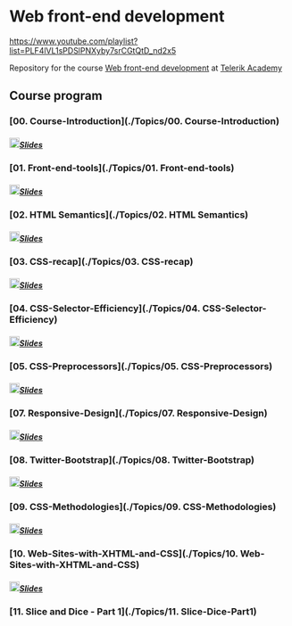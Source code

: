 # Web front-end development

https://www.youtube.com/playlist?list=PLF4lVL1sPDSlPNXyby7srCGtQtD_nd2x5

Repository for the course [Web front-end development](http://telerikacademy.com/Courses/Courses/Details/414) at [Telerik Academy](https://telerikacademy.com)

## Course program

### [00. Course-Introduction](./Topics/00. Course-Introduction)

##### [<img src="https://raw.githubusercontent.com/TelerikAcademy/Common/master/icons/presentation.png" height="18"/>Slides](https://rawgit.com/TelerikAcademy/Slice-and-Dice/master/Topics/00.%20Course-Introduction/index.html)

### [01. Front-end-tools](./Topics/01. Front-end-tools)

##### [<img src="https://raw.githubusercontent.com/TelerikAcademy/Common/master/icons/presentation.png" height="18"/>Slides](https://rawgit.com/TelerikAcademy/Slice-and-Dice/master/Topics/01.%20Front-end-tools/index.html)

### [02. HTML Semantics](./Topics/02. HTML Semantics)

##### [<img src="https://raw.githubusercontent.com/TelerikAcademy/Common/master/icons/presentation.png" height="18"/>Slides](https://rawgit.com/TelerikAcademy/Slice-and-Dice/master/Topics/02.%20HTML%20Semantics/index.html)
### [03. CSS-recap](./Topics/03. CSS-recap)

##### [<img src="https://raw.githubusercontent.com/TelerikAcademy/Common/master/icons/presentation.png" height="18"/>Slides](https://rawgit.com/TelerikAcademy/Slice-and-Dice/master/Topics/03.%20CSS-recap/index.html)
### [04. CSS-Selector-Efficiency](./Topics/04. CSS-Selector-Efficiency)

##### [<img src="https://raw.githubusercontent.com/TelerikAcademy/Common/master/icons/presentation.png" height="18"/>Slides](https://rawgit.com/TelerikAcademy/Slice-and-Dice/master/Topics/04.%20CSS-Selector-Efficiency/index.html)
### [05. CSS-Preprocessors](./Topics/05. CSS-Preprocessors)

##### [<img src="https://raw.githubusercontent.com/TelerikAcademy/Common/master/icons/presentation.png" height="18"/>Slides](https://rawgit.com/TelerikAcademy/Slice-and-Dice/master/Topics/05.%20CSS-Preprocessors/index.html) 
### [07. Responsive-Design](./Topics/07. Responsive-Design)

##### [<img src="https://raw.githubusercontent.com/TelerikAcademy/Common/master/icons/presentation.png" height="18"/>Slides](https://rawgit.com/TelerikAcademy/Slice-and-Dice/master/Topics/07.%20Responsive-Design/index.html) 
### [08. Twitter-Bootstrap](./Topics/08. Twitter-Bootstrap)

##### [<img src="https://raw.githubusercontent.com/TelerikAcademy/Common/master/icons/presentation.png" height="18"/>Slides](https://rawgit.com/TelerikAcademy/Slice-and-Dice/master/Topics/08.%20Twitter-Bootstrap/index.html) 
### [09. CSS-Methodologies](./Topics/09. CSS-Methodologies)

##### [<img src="https://raw.githubusercontent.com/TelerikAcademy/Common/master/icons/presentation.png" height="18"/>Slides](https://rawgit.com/TelerikAcademy/Slice-and-Dice/master/Topics/09.%20CSS-Methodologies/index.html) 
### [10. Web-Sites-with-XHTML-and-CSS](./Topics/10. Web-Sites-with-XHTML-and-CSS)

##### [<img src="https://raw.githubusercontent.com/TelerikAcademy/Common/master/icons/presentation.png" height="18"/>Slides](https://rawgit.com/TelerikAcademy/Slice-and-Dice/master/Topics/10.%20Web-Sites-with-XHTML-and-CSS/index.html) 
### [11. Slice and Dice - Part 1](./Topics/11. Slice-Dice-Part1)
